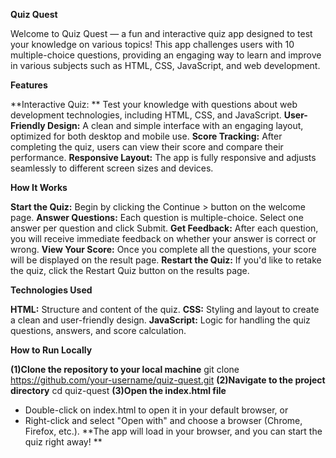 
**Quiz Quest**

Welcome to Quiz Quest — a fun and interactive quiz app designed to test your knowledge on various topics! This app challenges users with 10 multiple-choice questions, providing an engaging way to learn and improve in various subjects such as HTML, CSS, JavaScript, and web development.

**Features**

**Interactive Quiz: **
     Test your knowledge with questions about web development technologies, including HTML, CSS, and JavaScript.
**User-Friendly Design:**
     A clean and simple interface with an engaging layout, optimized for both desktop and mobile use.
**Score Tracking:**
     After completing the quiz, users can view their score and compare their performance.
**Responsive Layout:**
     The app is fully responsive and adjusts seamlessly to different screen sizes and devices.


**How It Works**

**Start the Quiz:**
    Begin by clicking the Continue > button on the welcome page.
**Answer Questions:**
    Each question is multiple-choice. Select one answer per question and click Submit.
**Get Feedback:**
    After each question, you will receive immediate feedback on whether your answer is correct or wrong.
**View Your Score:** 
   Once you complete all the questions, your score will be displayed on the result page.
**Restart the Quiz:**
   If you'd like to retake the quiz, click the Restart Quiz button on the results page.


    
**Technologies Used**

**HTML:**
   Structure and content of the quiz.
**CSS:**
   Styling and layout to create a clean and user-friendly design.
**JavaScript:**
   Logic for handling the quiz questions, answers, and score calculation.

   
**How to Run Locally**

**(1)Clone the repository to your local machine**
   git clone https://github.com/your-username/quiz-quest.git
**(2)Navigate to the project directory**
   cd quiz-quest
**(3)Open the index.html file**
   * Double-click on index.html to open it in your default browser, or
   * Right-click and select "Open with" and choose a browser (Chrome, Firefox, etc.).
**The app will load in your browser, and you can start the quiz right away!
**


